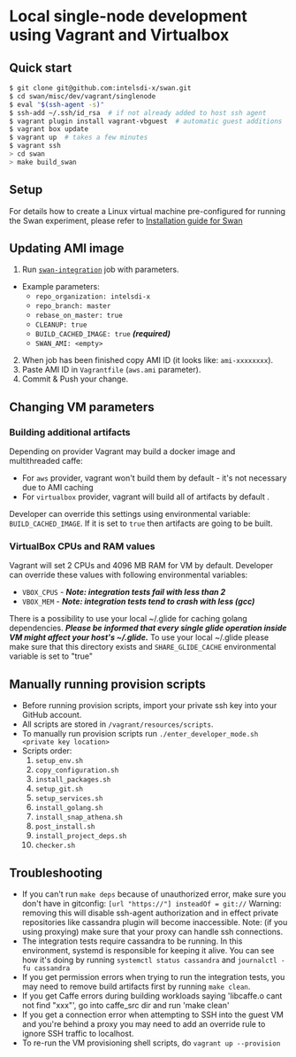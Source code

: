 # Local single-node development using Vagrant and Virtualbox

## Quick start

```sh
$ git clone git@github.com:intelsdi-x/swan.git
$ cd swan/misc/dev/vagrant/singlenode
$ eval "$(ssh-agent -s)"
$ ssh-add ~/.ssh/id_rsa  # if not already added to host ssh agent
$ vagrant plugin install vagrant-vbguest  # automatic guest additions
$ vagrant box update
$ vagrant up  # takes a few minutes
$ vagrant ssh
> cd swan
> make build_swan
```

## Setup
For details how to create a Linux virtual machine pre-configured for running the Swan experiment, please refer to [Installation guide for Swan](../../../../docs/install.md)

## Updating AMI image
1. Run [`swan-integration`](https://private.ci.snap-telemetry.io/job/swan-integration/build) job with parameters.
  - Example parameters:
    - `repo_organization: intelsdi-x`
    - `repo_branch: master`
    - `rebase_on_master: true`
    - `CLEANUP: true`
    - `BUILD_CACHED_IMAGE: true` ***(required)***
    - `SWAN_AMI: <empty>`
2. When job has been finished copy AMI ID (it looks like: `ami-xxxxxxxx`).
3. Paste AMI ID in `Vagrantfile` (`aws.ami` parameter).
4. Commit & Push your change.

## Changing VM parameters
### Building additional artifacts
Depending on provider Vagrant may build a docker image and multithreaded caffe:
- For `aws` provider, vagrant won't build them by default - it's not necessary due to AMI caching
- For `virtualbox` provider, vagrant will build all of artifacts by default .

Developer can override this settings using environmental variable: `BUILD_CACHED_IMAGE`. If it is set to `true` then artifacts are going to be built.

### VirtualBox CPUs and RAM values
Vagrant will set 2 CPUs and 4096 MB RAM for VM by default. Developer can override these values with following environmental variables:
- `VBOX_CPUS` - ***Note: integration tests fail with less than 2***
- `VBOX_MEM` - ***Note: integration tests tend to crash with less (gcc)***

There is a possibility to use your local ~/.glide for caching golang dependencies.
***Please be informed that every single glide operation inside VM might affect your host's ~/.glide.***
To use your local ~/.glide please make sure that this directory exists and `SHARE_GLIDE_CACHE` environmental variable is set to "true"

## Manually running provision scripts
- Before running provision scripts, import your private ssh key into your GitHub account.
- All scripts are stored in `/vagrant/resources/scripts`.
- To manually run provision scripts run `./enter_developer_mode.sh <private key location>`
- Scripts order:
  1. `setup_env.sh`
  1. `copy_configuration.sh`
  1. `install_packages.sh`
  1. `setup_git.sh`
  1. `setup_services.sh`
  1. `install_golang.sh`
  1. `install_snap_athena.sh`
  1. `post_install.sh`
  1. `install_project_deps.sh`
  1. `checker.sh`

## Troubleshooting
- If you can't run `make deps` because of unauthorized error, make sure you don't
  have in gitconfig:
  `[url "https://"]
           insteadOf = git://`
  Warning: removing this will disable ssh-agent authorization and in effect private repositories like cassandra plugin will become inaccessible.
  Note: (if you using proxying) make sure that your proxy can handle ssh connections.
- The integration tests require cassandra to be running. In this
  environment, systemd is responsible for keeping it alive. You can see
  how it's doing by running `systemctl status cassandra` and
  `journalctl -fu cassandra`
- If you get permission errors when trying to run the integration tests,
  you may need to remove build artifacts first by running `make clean`.
- If you get Caffe errors during building workloads saying
  'libcaffe.o cant not find "xxx"', go into caffe_src dir and run 'make clean'
- If you get a connection error when attempting to SSH into the guest
  VM and you're behind a proxy you may need to add an override rule to ignore
  SSH traffic to localhost.
- To re-run the VM provisioning shell scripts, do
  `vagrant up --provision`

